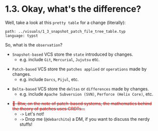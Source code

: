 # 1.3. Okay, what's the difference?

<!-- pause -->
<!-- new_line -->

Well, take a look at this `pretty table` for a change (literally):

<!-- new_line -->

```file +render
path: ../visuals/1_3_snapshot_patch_file_tree_table.typ
language: typst
```

<!-- pause -->
<!-- new_line -->

So, what is the `observation`?

<!-- new_line -->
<!-- incremental_lists: true -->

- `Snapshot-based` VCS store the `state` introduced by changes.
  - e.g. include `Git`, `Mercurial`, `Jujutsu` etc.

<!-- new_line -->

- `Patch-based` VCS store the `patches applied` or `operations` made by changes.
  - e.g. include `Darcs`, `Pijul`, etc.

<!-- new_line -->

- `Delta-based` VCS store the `deltas` or `differences` made by changes.
  - e.g. include `Apache Subversion (SVN)`, `Perforce (Helix Core)`, etc.

<!-- new_line -->

- ~~<span style="color:red;"> &nbsp;Btw, on the note of patch-based systems,
  the mathematics behind the theory of patches uses CRDTs...</span>~~
  - `->` Let's not!
  - `->` Drop me (`@debarchito`) a DM, if you want to discuss the nerdy stuffs!

<!-- incremental_lists: false -->
